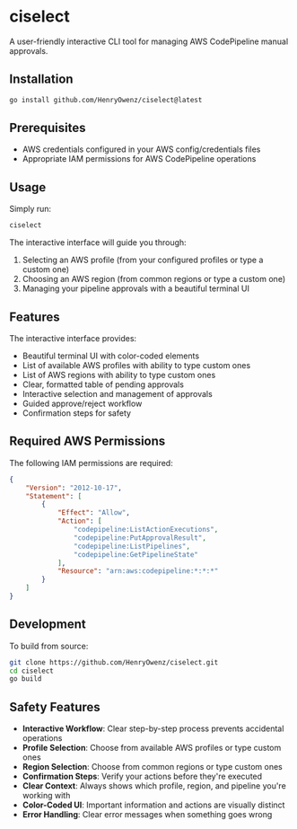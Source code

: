# ciselect

A user-friendly interactive CLI tool for managing AWS CodePipeline manual approvals.

## Installation

```bash
go install github.com/HenryOwenz/ciselect@latest
```

## Prerequisites

- AWS credentials configured in your AWS config/credentials files
- Appropriate IAM permissions for AWS CodePipeline operations

## Usage

Simply run:
```bash
ciselect
```

The interactive interface will guide you through:
1. Selecting an AWS profile (from your configured profiles or type a custom one)
2. Choosing an AWS region (from common regions or type a custom one)
3. Managing your pipeline approvals with a beautiful terminal UI

## Features

The interactive interface provides:
- Beautiful terminal UI with color-coded elements
- List of available AWS profiles with ability to type custom ones
- List of AWS regions with ability to type custom ones
- Clear, formatted table of pending approvals
- Interactive selection and management of approvals
- Guided approve/reject workflow
- Confirmation steps for safety

## Required AWS Permissions

The following IAM permissions are required:

```json
{
    "Version": "2012-10-17",
    "Statement": [
        {
            "Effect": "Allow",
            "Action": [
                "codepipeline:ListActionExecutions",
                "codepipeline:PutApprovalResult",
                "codepipeline:ListPipelines",
                "codepipeline:GetPipelineState"
            ],
            "Resource": "arn:aws:codepipeline:*:*:*"
        }
    ]
}
```

## Development

To build from source:

```bash
git clone https://github.com/HenryOwenz/ciselect.git
cd ciselect
go build
```

## Safety Features

- **Interactive Workflow**: Clear step-by-step process prevents accidental operations
- **Profile Selection**: Choose from available AWS profiles or type custom ones
- **Region Selection**: Choose from common regions or type custom ones
- **Confirmation Steps**: Verify your actions before they're executed
- **Clear Context**: Always shows which profile, region, and pipeline you're working with
- **Color-Coded UI**: Important information and actions are visually distinct
- **Error Handling**: Clear error messages when something goes wrong 